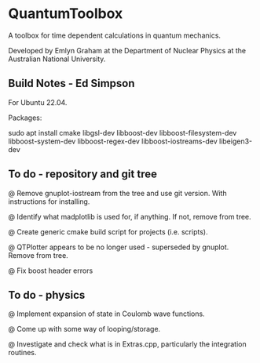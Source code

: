 QuantumToolbox
==============

A toolbox for time dependent calculations in quantum mechanics.

Developed by Emlyn Graham at the Department of Nuclear Physics at the Australian National University.


Build Notes - Ed Simpson
------------------------

For Ubuntu 22.04.

Packages:

sudo apt install cmake libgsl-dev libboost-dev libboost-filesystem-dev libboost-system-dev libboost-regex-dev libboost-iostreams-dev libeigen3-dev

To do - repository and git tree
-------------------------------

@ Remove gnuplot-iostream from the tree and use git version. With instructions for installing.

@ Identify what madplotlib is used for, if anything. If not, remove from tree.

@ Create generic cmake build script for projects (i.e. scripts).

@ QTPlotter appears to be no longer used - superseded by gnuplot. Remove from tree.

@ Fix boost header errors


To do - physics
---------------

@ Implement expansion of state in Coulomb wave functions.

@ Come up with some way of looping/storage.

@ Investigate and check what is in Extras.cpp, particularly the
integration routines.